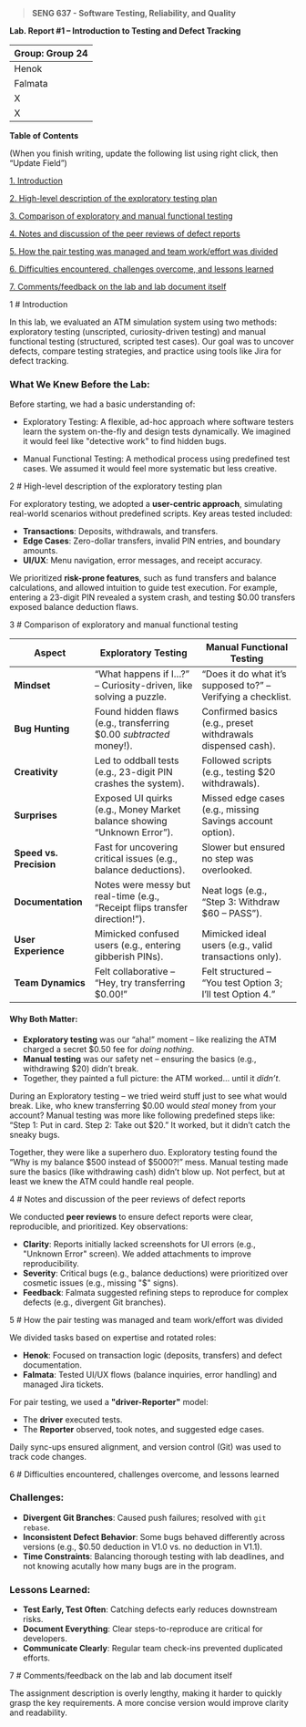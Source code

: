 >   **SENG 637 - Software Testing, Reliability, and Quality**

**Lab. Report \#1 – Introduction to Testing and Defect Tracking**

| Group: Group 24      |
|-----------------|
| Henok                |   
| Falmata              |   
| X               |   
| X              |   


**Table of Contents**

(When you finish writing, update the following list using right click, then
“Update Field”)

[1. Introduction](#introduction)

[2. High-level description of the exploratory testing plan](#high-level-description-of-the-exploratory-testing-plan)

[3. Comparison of exploratory and manual functional testing](#comparison-of-exploratory-and-manual-functional-testing)

[4. Notes and discussion of the peer reviews of defect reports](#notes-and-discussion-of-the-peer-reviews-of-defect-reports)

[5. How the pair testing was managed and team work/effort was divided](#how-the-pair-testing-was-managed-and-team-workeffort-was-divided)

[6. Difficulties encountered, challenges overcome, and lessons learned](#difficulties-encountered-challenges-overcome-and-lessons-learned)

[7. Comments/feedback on the lab and lab document itself](#commentsfeedback-on-the-lab-and-lab-document-itself)

1 # Introduction

In this lab, we evaluated an ATM simulation system using two methods: exploratory testing (unscripted, curiosity-driven testing) and manual functional testing (structured, scripted test cases). Our goal was to uncover defects, compare testing strategies, and practice using tools like Jira for defect tracking.

### What We Knew Before the Lab:
Before starting, we had a basic understanding of:

- Exploratory Testing: A flexible, ad-hoc approach where software testers learn the system on-the-fly and design tests dynamically. We imagined it would feel like "detective work" to find hidden bugs.

- Manual Functional Testing: A methodical process using predefined test cases. We assumed it would feel more systematic but less creative.

2 # High-level description of the exploratory testing plan


For exploratory testing, we adopted a **user-centric approach**, simulating real-world scenarios without predefined scripts. Key areas tested included:
- **Transactions**: Deposits, withdrawals, and transfers.
- **Edge Cases**: Zero-dollar transfers, invalid PIN entries, and boundary amounts.
- **UI/UX**: Menu navigation, error messages, and receipt accuracy.

We prioritized **risk-prone features**, such as fund transfers and balance calculations, and allowed intuition to guide test execution. For example, entering a 23-digit PIN revealed a system crash, and testing $0.00 transfers exposed balance deduction flaws.


3 # Comparison of exploratory and manual functional testing

| **Aspect**               | **Exploratory Testing**                                  | **Manual Functional Testing**                |  
|--------------------------|---------------------------------------------------------|----------------------------------------------|  
| **Mindset**              | “What happens if I…?” – Curiosity-driven, like solving a puzzle. | “Does it do what it’s supposed to?” – Verifying a checklist. |  
| **Bug Hunting**          | Found hidden flaws (e.g., transferring $0.00 *subtracted* money!). | Confirmed basics (e.g., preset withdrawals dispensed cash). |  
| **Creativity**           | Led to oddball tests (e.g., 23-digit PIN crashes the system). | Followed scripts (e.g., testing $20 withdrawals). |  
| **Surprises**            | Exposed UI quirks (e.g., Money Market balance showing “Unknown Error”). | Missed edge cases (e.g., missing Savings account option). |  
| **Speed vs. Precision**  | Fast for uncovering critical issues (e.g., balance deductions). | Slower but ensured no step was overlooked. |  
| **Documentation**        | Notes were messy but real-time (e.g., “Receipt flips transfer direction!”). | Neat logs (e.g., “Step 3: Withdraw $60 – PASS”). |  
| **User Experience**      | Mimicked confused users (e.g., entering gibberish PINs). | Mimicked ideal users (e.g., valid transactions only). |  
| **Team Dynamics**        | Felt collaborative – “Hey, try transferring $0.00!” | Felt structured – “You test Option 3; I’ll test Option 4.” |  

#### Why Both Matter:  
- **Exploratory testing** was our “aha!” moment – like realizing the ATM charged a secret $0.50 fee for *doing nothing*.  
- **Manual testing** was our safety net – ensuring the basics (e.g., withdrawing $20) didn’t break.  
- Together, they painted a full picture: the ATM worked… until it *didn’t*. 

During an Exploratory testing – we tried weird stuff just to see what would break. Like, who knew transferring $0.00 would *steal* money from your account? Manual testing was more like following predefined steps like: “Step 1: Put in card. Step 2: Take out $20.” It worked, but it didn’t catch the sneaky bugs.  

Together, they were like a superhero duo. Exploratory testing found the “Why is my balance $500 instead of $5000?!” mess. Manual testing made sure the basics (like withdrawing cash) didn’t blow up. Not perfect, but at least we knew the ATM could handle real people.   

4 # Notes and discussion of the peer reviews of defect reports

We conducted **peer reviews** to ensure defect reports were clear, reproducible, and prioritized. Key observations:
- **Clarity**: Reports initially lacked screenshots for UI errors (e.g., "Unknown Error" screen). We added attachments to improve reproducibility.
- **Severity**: Critical bugs (e.g., balance deductions) were prioritized over cosmetic issues (e.g., missing "$" signs).
- **Feedback**: Falmata suggested refining steps to reproduce for complex defects (e.g., divergent Git branches).

5 # How the pair testing was managed and team work/effort was divided 

We divided tasks based on expertise and rotated roles:
- **Henok**: Focused on transaction logic (deposits, transfers) and defect documentation.
- **Falmata**: Tested UI/UX flows (balance inquiries, error handling) and managed Jira tickets.

For pair testing, we used a **"driver-Reporter"** model:
- The **driver** executed tests.
- The **Reporter** observed, took notes, and suggested edge cases.

Daily sync-ups ensured alignment, and version control (Git) was used to track code changes.

6 # Difficulties encountered, challenges overcome, and lessons learned

### Challenges:
- **Divergent Git Branches**: Caused push failures; resolved with `git rebase`.
- **Inconsistent Defect Behavior**: Some bugs behaved differently across versions (e.g., $0.50 deduction in V1.0 vs. no deduction in V1.1).
- **Time Constraints**: Balancing thorough testing with lab deadlines, and not
knowing acutally how many bugs are in the program.

### Lessons Learned:
- **Test Early, Test Often**: Catching defects early reduces downstream risks.
- **Document Everything**: Clear steps-to-reproduce are critical for developers.
- **Communicate Clearly**: Regular team check-ins prevented duplicated efforts.


7 # Comments/feedback on the lab and lab document itself

The assignment description is overly lengthy, making it harder to quickly grasp the key requirements. A more concise version would improve clarity and readability.
